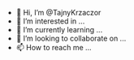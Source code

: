 - 👋 Hi, I’m @TajnyKrzaczor
- 👀 I’m interested in ...
- 🌱 I’m currently learning ...
- 💞️ I’m looking to collaborate on ...
- 📫 How to reach me ...

<!---
TajnyKrzaczor/TajnyKrzaczor is a ✨ special ✨ repository because its `README.md` (this file) appears on your GitHub profile.
You can click the Preview link to take a look at your changes.
--->
